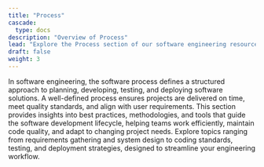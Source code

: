 ```yaml
---
title: "Process"
cascade:
  type: docs
description: "Overview of Process"
lead: "Explore the Process section of our software engineering resources."
draft: false
weight: 3
---
```


In software engineering, the software process defines a structured approach to planning, developing, testing, and deploying software solutions. A well-defined process ensures projects are delivered on time, meet quality standards, and align with user requirements. This section provides insights into best practices, methodologies, and tools that guide the software development lifecycle, helping teams work efficiently, maintain code quality, and adapt to changing project needs. Explore topics ranging from requirements gathering and system design to coding standards, testing, and deployment strategies, designed to streamline your engineering workflow.

